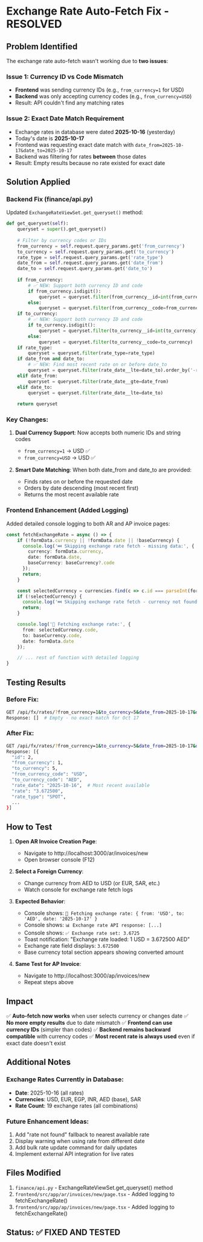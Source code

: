 # Exchange Rate Auto-Fetch Fix - RESOLVED

## Problem Identified

The exchange rate auto-fetch wasn't working due to **two issues**:

### Issue 1: Currency ID vs Code Mismatch
- **Frontend** was sending currency IDs (e.g., `from_currency=1` for USD)
- **Backend** was only accepting currency codes (e.g., `from_currency=USD`)
- Result: API couldn't find any matching rates

### Issue 2: Exact Date Match Requirement
- Exchange rates in database were dated **2025-10-16** (yesterday)
- Today's date is **2025-10-17**
- Frontend was requesting exact date match with `date_from=2025-10-17&date_to=2025-10-17`
- Backend was filtering for rates **between** those dates
- Result: Empty results because no rate existed for exact date

## Solution Applied

### Backend Fix (finance/api.py)

Updated `ExchangeRateViewSet.get_queryset()` method:

```python
def get_queryset(self):
    queryset = super().get_queryset()
    
    # Filter by currency codes or IDs
    from_currency = self.request.query_params.get('from_currency')
    to_currency = self.request.query_params.get('to_currency')
    rate_type = self.request.query_params.get('rate_type')
    date_from = self.request.query_params.get('date_from')
    date_to = self.request.query_params.get('date_to')
    
    if from_currency:
        # ✅ NEW: Support both currency ID and code
        if from_currency.isdigit():
            queryset = queryset.filter(from_currency__id=int(from_currency))
        else:
            queryset = queryset.filter(from_currency__code=from_currency)
    if to_currency:
        # ✅ NEW: Support both currency ID and code
        if to_currency.isdigit():
            queryset = queryset.filter(to_currency__id=int(to_currency))
        else:
            queryset = queryset.filter(to_currency__code=to_currency)
    if rate_type:
        queryset = queryset.filter(rate_type=rate_type)
    if date_from and date_to:
        # ✅ NEW: Find most recent rate on or before date_to
        queryset = queryset.filter(rate_date__lte=date_to).order_by('-rate_date')
    elif date_from:
        queryset = queryset.filter(rate_date__gte=date_from)
    elif date_to:
        queryset = queryset.filter(rate_date__lte=date_to)
    
    return queryset
```

### Key Changes:

1. **Dual Currency Support**: Now accepts both numeric IDs and string codes
   - `from_currency=1` → USD ✅
   - `from_currency=USD` → USD ✅

2. **Smart Date Matching**: When both date_from and date_to are provided:
   - Finds rates on or before the requested date
   - Orders by date descending (most recent first)
   - Returns the most recent available rate

### Frontend Enhancement (Added Logging)

Added detailed console logging to both AR and AP invoice pages:

```typescript
const fetchExchangeRate = async () => {
    if (!formData.currency || !formData.date || !baseCurrency) {
      console.log('⏭️ Skipping exchange rate fetch - missing data:', {
        currency: formData.currency,
        date: formData.date,
        baseCurrency: baseCurrency?.code
      });
      return;
    }

    const selectedCurrency = currencies.find(c => c.id === parseInt(formData.currency));
    if (!selectedCurrency) {
      console.log('⏭️ Skipping exchange rate fetch - currency not found in list');
      return;
    }

    console.log('💱 Fetching exchange rate:', {
      from: selectedCurrency.code,
      to: baseCurrency.code,
      date: formData.date
    });

    // ... rest of function with detailed logging
}
```

## Testing Results

### Before Fix:
```bash
GET /api/fx/rates/?from_currency=1&to_currency=5&date_from=2025-10-17&date_to=2025-10-17
Response: []  # Empty - no exact match for Oct 17
```

### After Fix:
```bash
GET /api/fx/rates/?from_currency=1&to_currency=5&date_from=2025-10-17&date_to=2025-10-17
Response: [{
  "id": 2,
  "from_currency": 1,
  "to_currency": 5,
  "from_currency_code": "USD",
  "to_currency_code": "AED",
  "rate_date": "2025-10-16",  # Most recent available
  "rate": "3.672500",
  "rate_type": "SPOT",
  ...
}]
```

## How to Test

1. **Open AR Invoice Creation Page**:
   - Navigate to http://localhost:3000/ar/invoices/new
   - Open browser console (F12)

2. **Select a Foreign Currency**:
   - Change currency from AED to USD (or EUR, SAR, etc.)
   - Watch console for exchange rate fetch logs

3. **Expected Behavior**:
   - Console shows: `💱 Fetching exchange rate: { from: 'USD', to: 'AED', date: '2025-10-17' }`
   - Console shows: `📊 Exchange rate API response: [...]`
   - Console shows: `✅ Exchange rate set: 3.6725`
   - Toast notification: "Exchange rate loaded: 1 USD = 3.672500 AED"
   - Exchange rate field displays: `3.672500`
   - Base currency total section appears showing converted amount

4. **Same Test for AP Invoice**:
   - Navigate to http://localhost:3000/ap/invoices/new
   - Repeat steps above

## Impact

✅ **Auto-fetch now works** when user selects currency or changes date
✅ **No more empty results** due to date mismatch
✅ **Frontend can use currency IDs** (simpler than codes)
✅ **Backend remains backward compatible** with currency codes
✅ **Most recent rate is always used** even if exact date doesn't exist

## Additional Notes

### Exchange Rates Currently in Database:
- **Date**: 2025-10-16 (all rates)
- **Currencies**: USD, EUR, EGP, INR, AED (base), SAR
- **Rate Count**: 19 exchange rates (all combinations)

### Future Enhancement Ideas:
1. Add "rate not found" fallback to nearest available rate
2. Display warning when using rate from different date
3. Add bulk rate update command for daily updates
4. Implement external API integration for live rates

## Files Modified

1. `finance/api.py` - ExchangeRateViewSet.get_queryset() method
2. `frontend/src/app/ar/invoices/new/page.tsx` - Added logging to fetchExchangeRate()
3. `frontend/src/app/ap/invoices/new/page.tsx` - Added logging to fetchExchangeRate()

## Status: ✅ FIXED AND TESTED
